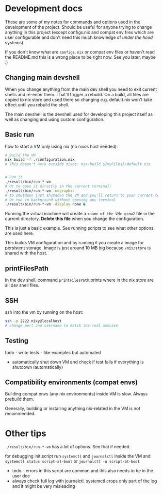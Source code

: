 
# Development docs

These are some of my notes for commands and options used in the development of the project.
Should be useful for anyone trying to change anything in this project (except configs.nix and compat env files which are user configurable and don't need this much knowledge of _under the hood_ systems).

If you don't know what are `configs.nix` or compat env files or haven't read the README.md this is a wrong place to be right now. See you later, maybe :)


## Changing main devshell

When you change anything from the main dev shell you need to exit current shells and re-enter them. That'll trigger a rebuild.
On a build, all files are copied to nix store and used there so changing e.g. default.nix won't take effect until you rebuild the shell.

The main devshell is the devshell used for developing this project itself as well as changing and using custom configuration.


## Basic run

how to start a VM only using nix (no nixos host needed):
```bash
# Build the VM
nix build -f ./configuration.nix
# This doesn't work outside nixos: nix-build ${myFiles}/default.nix


# Run it
./result/bin/run-*-vm
# Or to open it directly in the current terminal:
./result/bin/run-*-vm -nographic
# to shutdown just shutdown the VM and you'll return to your current terminal
# Or run in background without opening any terminal
./result/bin/run-*-vm -display none &
```
Running the virtual machine will create a `<name of the VM>.qcow2` file in the current directory. **Delete this file** when you change the configuration.

This is just a basic example. See running scripts to see what other options are used here.

This builds VM configuration and by running it you create a image for persistent storage. Image is just around 10 MB big because `/nix/store` is shared with the host.


## printFilesPath

In the dev shell, command `printFilesPath` prints where in the nix store are all dev shell files.

## SSH

ssh into the vm by running on the host:
```bash
ssh -p 2222 nixy@localhost
# change port and username to match the real usecase
```

## Testing

todo - write tests - like examples but automated
- automatically shut down VM and check if test fails if everything is shutdown (automatically)


## Compatibility environments (compat envs)

Building compat envs (any nix environments) inside VM is slow. Always prebuild them.

Generally, building or installing anything nix-related in the VM is not recommended.


# Other tips

`./result/bin/run-*-vm` has a lot of options. See that if needed.

for debugging init.script run `systemctl` and `journalctl` inside the VM and `systemctl status script-at-boot` or `journalctl -u script-at-boot`
- todo - errors in this script are common and this also needs to be in the user doc
- always check full log with journalctl. systemctl crops only part of the log and it might be very misleading


